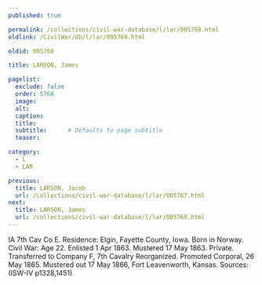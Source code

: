 ```yaml
---
published: true

permalink: /collections/civil-war-database/l/lar/005768.html
oldlink: /CivilWar/db/l/lar/005768.html

oldid: 005768

title: LARSON, James

pagelist:
  exclude: false
  order: 5768
  image: 
  alt:
  caption:
  title:
  subtitle:      # Defaults to page subtitle
  teaser:

category: 
  - L 
  - LAR

previous:
  title: LARSON, Jacob
  url: /collections/civil-war-database/l/lar/005767.html  
next:
  title: LARSON, James
  url: /collections/civil-war-database/l/lar/005769.html   
---
```

IA 7th Cav Co E. Residence: Elgin, Fayette County, Iowa. Born in Norway. Civil War: Age 22. Enlisted 1 Apr 1863. Mustered 17 May 1863. Private. Transferred to Company F, 7th Cavalry Reorganized. Promoted Corporal, 26 May 1865. Mustered out 17 May 1866, Fort Leavenworth, Kansas. Sources: (ISW-IV p1328,1451)